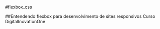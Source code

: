#flexbox_css 

##Entendendo flexbox para desenvolvimento de sites responsivos
Curso DigitalInovationOne

